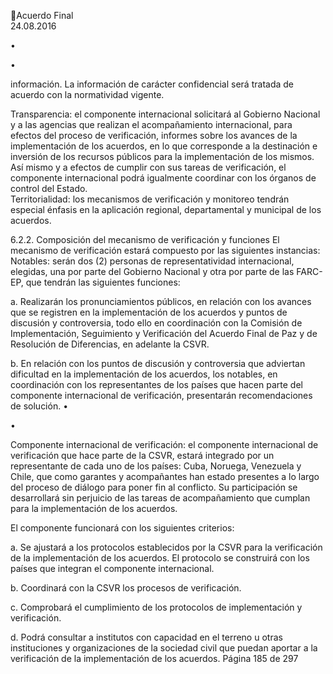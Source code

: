 Acuerdo Final  
24.08.2016 

•

 
•

información. La información de carácter confidencial será tratada de acuerdo con la normatividad 
vigente. 
 
Transparencia: el componente internacional solicitará al Gobierno Nacional y a las agencias que 
realizan  el  acompañamiento  internacional,  para  efectos  del  proceso  de  verificación,  informes 
sobre los avances de la implementación de los acuerdos, en lo que corresponde a la destinación 
e inversión de los recursos públicos para la implementación de los mismos. Así mismo y a efectos 
de  cumplir  con  sus  tareas  de  verificación,  el  componente  internacional  podrá  igualmente 
coordinar con los órganos de control del Estado.  
Territorialidad:  los  mecanismos  de  verificación  y  monitoreo  tendrán  especial  énfasis  en  la 
aplicación regional, departamental y municipal de los acuerdos.  

 
6.2.2. Composición del mecanismo de verificación y funciones 
El mecanismo de verificación estará compuesto por las siguientes instancias: 
Notables: serán dos (2) personas de representatividad internacional, elegidas, una por parte del 
Gobierno Nacional y otra por parte de las FARC-EP, que tendrán las siguientes funciones: 
 
a. Realizarán  los  pronunciamientos  públicos,  en  relación  con  los  avances  que  se  registren  en  la 
implementación de los acuerdos y puntos de discusión y controversia, todo ello en coordinación 
con  la  Comisión  de  Implementación,  Seguimiento  y  Verificación  del  Acuerdo  Final  de  Paz  y  de 
Resolución de Diferencias, en adelante la CSVR. 
 
b. En  relación  con  los  puntos  de  discusión  y  controversia  que  adviertan  dificultad  en  la 
implementación  de  los  acuerdos,  los  notables,  en  coordinación  con  los  representantes  de  los 
países  que  hacen  parte  del  componente  internacional  de  verificación,  presentarán 
recomendaciones de solución. 
•

•

Componente internacional de verificación: el componente  internacional de verificación que hace 
parte de la CSVR, estará integrado por un representante de cada uno de los países: Cuba, Noruega, 
Venezuela  y  Chile,  que  como  garantes  y  acompañantes  han  estado  presentes  a  lo  largo  del 
proceso de diálogo para poner fin al conflicto. Su participación se desarrollará sin perjuicio de las 
tareas de acompañamiento que cumplan para la implementación de los acuerdos.  

 
El componente funcionará con los siguientes criterios: 
 
a. Se ajustará a los protocolos establecidos por la CSVR para la verificación de la implementación de 
los acuerdos. El protocolo se construirá con los países que integran el componente internacional.  
 
b. Coordinará con la CSVR los procesos de verificación. 
 
c. Comprobará el cumplimiento de los protocolos de implementación y verificación. 
 
d. Podrá consultar a institutos con capacidad en el terreno u otras instituciones  y organizaciones de 
la sociedad civil que puedan aportar a la verificación de la implementación de los acuerdos. 
Página 185 de 297 
 

